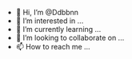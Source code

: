 - 👋 Hi, I’m @Ddbbnn
- 👀 I’m interested in ...
- 🌱 I’m currently learning ...
- 💞️ I’m looking to collaborate on ...
- 📫 How to reach me ...

<!---
Ddbbnn/Ddbbnn is a ✨ special ✨ repository because its `README.md` (this file) appears on your GitHub profile.
You can click the Preview link to take a look at your changes.
--->
